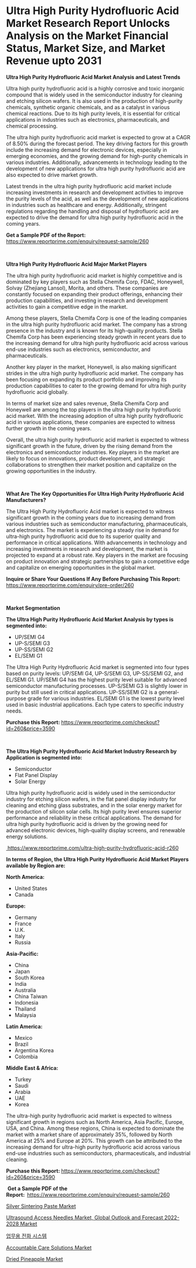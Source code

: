 <p><h1>Ultra High Purity Hydrofluoric Acid Market Research Report Unlocks Analysis on the Market Financial Status, Market Size, and Market Revenue upto 2031</h1></p><p><strong>Ultra High Purity Hydrofluoric Acid Market Analysis and Latest Trends</strong></p>
<p><p>Ultra high purity hydrofluoric acid is a highly corrosive and toxic inorganic compound that is widely used in the semiconductor industry for cleaning and etching silicon wafers. It is also used in the production of high-purity chemicals, synthetic organic chemicals, and as a catalyst in various chemical reactions. Due to its high purity levels, it is essential for critical applications in industries such as electronics, pharmaceuticals, and chemical processing.</p><p>The ultra high purity hydrofluoric acid market is expected to grow at a CAGR of 8.50% during the forecast period. The key driving factors for this growth include the increasing demand for electronic devices, especially in emerging economies, and the growing demand for high-purity chemicals in various industries. Additionally, advancements in technology leading to the development of new applications for ultra high purity hydrofluoric acid are also expected to drive market growth.</p><p>Latest trends in the ultra high purity hydrofluoric acid market include increasing investments in research and development activities to improve the purity levels of the acid, as well as the development of new applications in industries such as healthcare and energy. Additionally, stringent regulations regarding the handling and disposal of hydrofluoric acid are expected to drive the demand for ultra high purity hydrofluoric acid in the coming years.</p></p>
<p><strong>Get a Sample PDF of the Report:&nbsp;</strong> <a href="https://www.reportprime.com/enquiry/request-sample/260">https://www.reportprime.com/enquiry/request-sample/260</a></p>
<p>&nbsp;</p>
<p><strong>Ultra High Purity Hydrofluoric Acid Major Market Players</strong></p>
<p><p>The ultra high purity hydrofluoric acid market is highly competitive and is dominated by key players such as Stella Chemifa Corp, FDAC, Honeywell, Solvay (Zhejiang Lansol), Morita, and others. These companies are constantly focused on expanding their product offerings, enhancing their production capabilities, and investing in research and development activities to gain a competitive edge in the market.</p><p>Among these players, Stella Chemifa Corp is one of the leading companies in the ultra high purity hydrofluoric acid market. The company has a strong presence in the industry and is known for its high-quality products. Stella Chemifa Corp has been experiencing steady growth in recent years due to the increasing demand for ultra high purity hydrofluoric acid across various end-use industries such as electronics, semiconductor, and pharmaceuticals.</p><p>Another key player in the market, Honeywell, is also making significant strides in the ultra high purity hydrofluoric acid market. The company has been focusing on expanding its product portfolio and improving its production capabilities to cater to the growing demand for ultra high purity hydrofluoric acid globally.</p><p>In terms of market size and sales revenue, Stella Chemifa Corp and Honeywell are among the top players in the ultra high purity hydrofluoric acid market. With the increasing adoption of ultra high purity hydrofluoric acid in various applications, these companies are expected to witness further growth in the coming years.</p><p>Overall, the ultra high purity hydrofluoric acid market is expected to witness significant growth in the future, driven by the rising demand from the electronics and semiconductor industries. Key players in the market are likely to focus on innovations, product development, and strategic collaborations to strengthen their market position and capitalize on the growing opportunities in the industry.</p></p>
<p>&nbsp;</p>
<p><strong>What Are The Key Opportunities For Ultra High Purity Hydrofluoric Acid Manufacturers?</strong></p>
<p><p>The Ultra High Purity Hydrofluoric Acid market is expected to witness significant growth in the coming years due to increasing demand from various industries such as semiconductor manufacturing, pharmaceuticals, and electronics. The market is experiencing a steady rise in demand for ultra-high purity hydrofluoric acid due to its superior quality and performance in critical applications. With advancements in technology and increasing investments in research and development, the market is projected to expand at a robust rate. Key players in the market are focusing on product innovation and strategic partnerships to gain a competitive edge and capitalize on emerging opportunities in the global market.</p></p>
<p><strong>Inquire or Share Your Questions If Any Before Purchasing This Report:</strong> <a href="https://www.reportprime.com/enquiry/pre-order/260">https://www.reportprime.com/enquiry/pre-order/260</a></p>
<p>&nbsp;</p>
<p><strong>Market Segmentation</strong></p>
<p><strong>The Ultra High Purity Hydrofluoric Acid Market Analysis by types is segmented into:</strong></p>
<p><ul><li>UP/SEMI G4</li><li>UP-S/SEMI G3</li><li>UP-SS/SEMI G2</li><li>EL/SEMI G1</li></ul></p>
<p><p>The Ultra High Purity Hydrofluoric Acid market is segmented into four types based on purity levels: UP/SEMI G4, UP-S/SEMI G3, UP-SS/SEMI G2, and EL/SEMI G1. UP/SEMI G4 has the highest purity level suitable for advanced semiconductor manufacturing processes. UP-S/SEMI G3 is slightly lower in purity but still used in critical applications. UP-SS/SEMI G2 is a general-purpose grade for various industries. EL/SEMI G1 is the lowest purity level used in basic industrial applications. Each type caters to specific industry needs.</p></p>
<p><strong>Purchase this Report:&nbsp;</strong><a href="https://www.reportprime.com/checkout?id=260&price=3590">https://www.reportprime.com/checkout?id=260&price=3590</a></p>
<p>&nbsp;</p>
<p><strong>The Ultra High Purity Hydrofluoric Acid Market Industry Research by Application is segmented into:</strong></p>
<p><ul><li>Semiconductor</li><li>Flat Panel Display</li><li>Solar Energy</li></ul></p>
<p><p>Ultra high purity hydrofluoric acid is widely used in the semiconductor industry for etching silicon wafers, in the flat panel display industry for cleaning and etching glass substrates, and in the solar energy market for the production of silicon solar cells. Its high purity level ensures superior performance and reliability in these critical applications. The demand for ultra high purity hydrofluoric acid is driven by the growing need for advanced electronic devices, high-quality display screens, and renewable energy solutions.</p></p>
<p><a href="https://www.reportprime.com/ultra-high-purity-hydrofluoric-acid-r260">&nbsp;https://www.reportprime.com/ultra-high-purity-hydrofluoric-acid-r260</a></p>
<p><strong>In terms of Region, the Ultra High Purity Hydrofluoric Acid Market Players available by Region are:</strong></p>
<p>
    <p> <strong> North America: </strong>
        <ul>
            <li>United States</li>
            <li>Canada</li>
        </ul>
        </p> 
    <p> <strong> Europe: </strong>
        <ul>
            <li>Germany</li>
            <li>France</li>
            <li>U.K.</li>
            <li>Italy</li>
            <li>Russia</li>
        </ul>
        </p> 
    <p> <strong> Asia-Pacific: </strong>
        <ul>
            <li>China</li>
            <li>Japan</li>
            <li>South Korea</li>
            <li>India</li>
            <li>Australia</li>
            <li>China Taiwan</li>
            <li>Indonesia</li>
            <li>Thailand</li>
            <li>Malaysia</li>
        </ul>
        </p> 
    <p> <strong> Latin America: </strong>
        <ul>
            <li>Mexico</li>
            <li>Brazil</li>
            <li>Argentina Korea</li>
            <li>Colombia</li>
        </ul>
        </p> 
    <p> <strong> Middle East & Africa: </strong>
        <ul>
            <li>Turkey</li>
            <li>Saudi</li>
            <li>Arabia</li>
            <li>UAE</li>
            <li>Korea</li>
        </ul>
    </p>
    </p>
<p><p>The ultra-high purity hydrofluoric acid market is expected to witness significant growth in regions such as North America, Asia Pacific, Europe, USA, and China. Among these regions, China is expected to dominate the market with a market share of approximately 35%, followed by North America at 25% and Europe at 20%. This growth can be attributed to the increasing demand for ultra-high purity hydrofluoric acid across various end-use industries such as semiconductors, pharmaceuticals, and industrial cleaning.</p></p>
<p><strong>Purchase this Report: </strong><a href="https://www.reportprime.com/checkout?id=260&price=3590">https://www.reportprime.com/checkout?id=260&price=3590</a></p>
<p>&nbsp;<strong>Get a Sample PDF of the Report:&nbsp;&nbsp;</strong><a href="https://www.reportprime.com/enquiry/request-sample/260">https://www.reportprime.com/enquiry/request-sample/260</a></p>
<p><strong></strong></p>
<p><p><a href="https://github.com/janetchuadff364/Market-Research-Report-List-1/blob/main/silver-sintering-paste-market.md">Silver Sintering Paste Market</a></p><p><a href="https://medium.com/@marisolking1/insights-into-ultrasound-access-needles-market-global-outlook-and-forecast-2022-2028-market-share-9169df869109">Ultrasound Access Needles Market, Global Outlook and Forecast 2022-2028 Market</a></p><p><a href="https://medium.com/@johnjames655/%EB%B9%84%EC%A6%88%EB%8B%88%EC%8A%A4-%EC%A0%84%ED%99%94-%EC%8B%9C%EC%8A%A4%ED%85%9C-%EC%8B%9C%EC%9E%A5-%EC%A1%B0%EC%82%AC-%EB%B0%8F-%EC%82%B0%EC%97%85-%EC%A7%84%ED%99%94-%EB%B0%8F-2031%EB%85%84%EA%B9%8C%EC%A7%80%EC%9D%98-%EC%98%88%EC%B8%A1-9648dd69a4f5">업무용 전화 시스템</a></p><p><a href="https://issuu.com/reportprime-2/docs/accountable-care-solutions-market-size-2030.pptx">Accountable Care Solutions Market</a></p><p><a href="https://www.linkedin.com/pulse/dried-pineapple-market-outlook-forecast-from-2024-2031-collectra-xi4te">Dried Pineapple Market</a></p></p>
